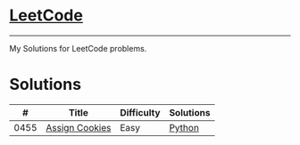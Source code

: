 # [LeetCode](https://leetcode.com/problemset/) 
---
My Solutions for LeetCode problems.

# Solutions
| # | Title | Difficulty | Solutions |
| - | - | - | - |
| 0455 | [Assign Cookies](https://leetcode.com/problems/assign-cookies/) | Easy | [Python](./python/0455_assign_cookies.py) |